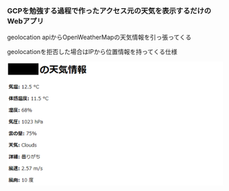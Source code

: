 ### GCPを勉強する過程で作ったアクセス元の天気を表示するだけのWebアプリ



geolocation apiからOpenWeatherMapの天気情報を引っ張ってくる

geolocationを拒否した場合はIPから位置情報を持ってくる仕様


![](templates\image.png)

